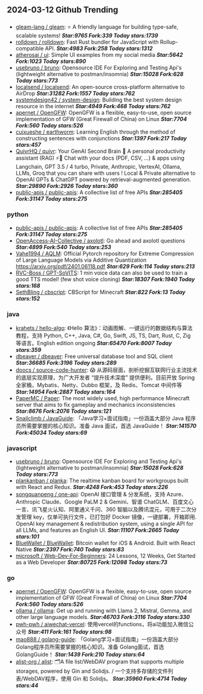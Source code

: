 ## 2024-03-12 Github Trending

### 
* [gleam-lang / gleam](https://github.com/gleam-lang/gleam): ⭐️ A friendly language for building type-safe, scalable systems! ***Star:9765 Fork:339 Today stars:1739***
* [rolldown / rolldown](https://github.com/rolldown/rolldown): Fast Rust bundler for JavaScript with Rollup-compatible API. ***Star:4983 Fork:258 Today stars:1312***
* [atherosai / ui](https://github.com/atherosai/ui): Simple UI examples from my social media ***Star:5642 Fork:1023 Today stars:890***
* [usebruno / bruno](https://github.com/usebruno/bruno): Opensource IDE For Exploring and Testing Api's (lightweight alternative to postman/insomnia) ***Star:15028 Fork:628 Today stars:773***
* [localsend / localsend](https://github.com/localsend/localsend): An open-source cross-platform alternative to AirDrop ***Star:31282 Fork:1557 Today stars:762***
* [systemdesign42 / system-design](https://github.com/systemdesign42/system-design): Building the best system design resource in the internet ***Star:4949 Fork:468 Today stars:762***
* [apernet / OpenGFW](https://github.com/apernet/OpenGFW): OpenGFW is a flexible, easy-to-use, open source implementation of GFW (Great Firewall of China) on Linux ***Star:7704 Fork:560 Today stars:526***
* [cuixueshe / earthworm](https://github.com/cuixueshe/earthworm): Learning English through the method of constructing sentences with conjunctions ***Star:1397 Fork:217 Today stars:457***
* [QuivrHQ / quivr](https://github.com/QuivrHQ/quivr): Your GenAI Second Brain 🧠 A personal productivity assistant (RAG) ⚡️🤖 Chat with your docs (PDF, CSV, ...) & apps using Langchain, GPT 3.5 / 4 turbo, Private, Anthropic, VertexAI, Ollama, LLMs, Groq that you can share with users ! Local & Private alternative to OpenAI GPTs & ChatGPT powered by retrieval-augmented generation. ***Star:29890 Fork:2926 Today stars:360***
* [public-apis / public-apis](https://github.com/public-apis/public-apis): A collective list of free APIs ***Star:285405 Fork:31147 Today stars:275***

### python
* [public-apis / public-apis](https://github.com/public-apis/public-apis): A collective list of free APIs ***Star:285405 Fork:31147 Today stars:275***
* [OpenAccess-AI-Collective / axolotl](https://github.com/OpenAccess-AI-Collective/axolotl): Go ahead and axolotl questions ***Star:4899 Fork:540 Today stars:253***
* [Vahe1994 / AQLM](https://github.com/Vahe1994/AQLM): Official Pytorch repository for Extreme Compression of Large Language Models via Additive Quantization https://arxiv.org/pdf/2401.06118.pdf ***Star:629 Fork:114 Today stars:213***
* [RVC-Boss / GPT-SoVITS](https://github.com/RVC-Boss/GPT-SoVITS): 1 min voice data can also be used to train a good TTS model! (few shot voice cloning) ***Star:18307 Fork:1940 Today stars:168***
* [SethBling / cbscript](https://github.com/SethBling/cbscript): CBScript for Minecraft ***Star:822 Fork:13 Today stars:152***

### java
* [krahets / hello-algo](https://github.com/krahets/hello-algo): 《Hello 算法》：动画图解、一键运行的数据结构与算法教程，支持 Python, C++, Java, C#, Go, Swift, JS, TS, Dart, Rust, C, Zig 等语言。English edition ongoing ***Star:65470 Fork:8007 Today stars:359***
* [dbeaver / dbeaver](https://github.com/dbeaver/dbeaver): Free universal database tool and SQL client ***Star:36685 Fork:3196 Today stars:289***
* [doocs / source-code-hunter](https://github.com/doocs/source-code-hunter): 😱 从源码层面，剖析挖掘互联网行业主流技术的底层实现原理，为广大开发者 “提升技术深度” 提供便利。目前开放 Spring 全家桶，Mybatis、Netty、Dubbo 框架，及 Redis、Tomcat 中间件等 ***Star:14954 Fork:2887 Today stars:164***
* [PaperMC / Paper](https://github.com/PaperMC/Paper): The most widely used, high performance Minecraft server that aims to fix gameplay and mechanics inconsistencies ***Star:8676 Fork:2076 Today stars:121***
* [Snailclimb / JavaGuide](https://github.com/Snailclimb/JavaGuide): 「Java学习+面试指南」一份涵盖大部分 Java 程序员所需要掌握的核心知识。准备 Java 面试，首选 JavaGuide！ ***Star:141570 Fork:45034 Today stars:69***

### javascript
* [usebruno / bruno](https://github.com/usebruno/bruno): Opensource IDE For Exploring and Testing Api's (lightweight alternative to postman/insomnia) ***Star:15028 Fork:628 Today stars:773***
* [plankanban / planka](https://github.com/plankanban/planka): The realtime kanban board for workgroups built with React and Redux. ***Star:4248 Fork:453 Today stars:226***
* [songquanpeng / one-api](https://github.com/songquanpeng/one-api): OpenAI 接口管理 & 分发系统，支持 Azure、Anthropic Claude、Google PaLM 2 & Gemini、智谱 ChatGLM、百度文心一言、讯飞星火认知、阿里通义千问、360 智脑以及腾讯混元，可用于二次分发管理 key，仅单可执行文件，已打包好 Docker 镜像，一键部署，开箱即用. OpenAI key management & redistribution system, using a single API for all LLMs, and features an English UI. ***Star:11107 Fork:2665 Today stars:101***
* [BlueWallet / BlueWallet](https://github.com/BlueWallet/BlueWallet): Bitcoin wallet for iOS & Android. Built with React Native ***Star:2397 Fork:740 Today stars:83***
* [microsoft / Web-Dev-For-Beginners](https://github.com/microsoft/Web-Dev-For-Beginners): 24 Lessons, 12 Weeks, Get Started as a Web Developer ***Star:80725 Fork:12098 Today stars:73***

### go
* [apernet / OpenGFW](https://github.com/apernet/OpenGFW): OpenGFW is a flexible, easy-to-use, open source implementation of GFW (Great Firewall of China) on Linux ***Star:7704 Fork:560 Today stars:526***
* [ollama / ollama](https://github.com/ollama/ollama): Get up and running with Llama 2, Mistral, Gemma, and other large language models. ***Star:46703 Fork:3116 Today stars:330***
* [pwh-pwh / aiwechat-vercel](https://github.com/pwh-pwh/aiwechat-vercel): 使用vercel的functions，将ai功能加入微信公众号 ***Star:411 Fork:161 Today stars:98***
* [mao888 / golang-guide](https://github.com/mao888/golang-guide): 「Golang学习+面试指南」一份涵盖大部分 Golang程序员所需要掌握的核心知识。准备 Golang面试，首选 GolangGuide！ ***Star:1439 Fork:210 Today stars:64***
* [alist-org / alist](https://github.com/alist-org/alist): 🗂️A file list/WebDAV program that supports multiple storages, powered by Gin and Solidjs. / 一个支持多存储的文件列表/WebDAV程序，使用 Gin 和 Solidjs。 ***Star:35960 Fork:4714 Today stars:44***
